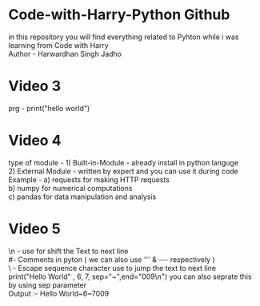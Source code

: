 # Code-with-Harry-Python Github
in this repository you will find everything related to Pyhton while i was learning from Code with Harry
<br>
Author - Harwardhan Singh Jadho
# Video 3 
prg - print("hello world")
# Video 4
type of module - 1) Built-in-Module - already install in python languge 
<br>
2) External Module - written by expert and you can use it during code 
<br>
Example - a) requests for making HTTP requests
<br>
b) numpy for numerical computations
<br>
c) pandas for data manipulation and analysis
<br>
# Video 5 
\n - use for shift the Text to next line 
<br>
#-  Comments in pyton ( we can also use ''' & --- respectively )
<br>
\ - Escape sequence character use to jump the text to next line 
<br>
print("Hello World" , 6, 7, sep="~",end="009\n") you can also seprate this by using sep parameter 
<br>
Output :- Hello World~6~7009
